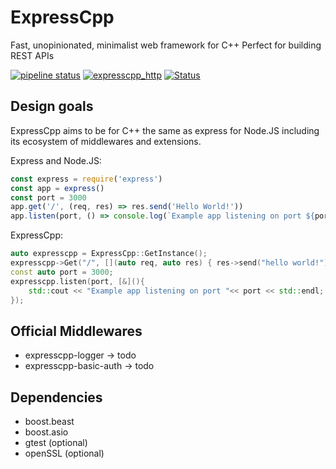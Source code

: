 # ExpressCpp

Fast, unopinionated, minimalist web framework for C++
Perfect for building REST APIs

[![pipeline status](https://gitlab.com/expresscpp/expresscpp/badges/master/pipeline.svg)](https://gitlab.com/expresscpp/expresscpp/commits/master)
[![expresscpp_http](https://gitlab.com/expresscpp/expresscpp/badges/master/coverage.svg?job=test:linux)](https://gitlab.com/expresscpp/expresscpp/commits/)
[![Status](https://img.shields.io/badge/quality-alpha-red)](https://img.shields.io/badge/quality-alpha-red)

## Design goals

ExpressCpp aims to be for C++ the same as express for Node.JS including its ecosystem of middlewares and extensions.

Express and Node.JS:

```js
const express = require('express')
const app = express()
const port = 3000
app.get('/', (req, res) => res.send('Hello World!'))
app.listen(port, () => console.log(`Example app listening on port ${port}!`))
```

ExpressCpp:

```cpp
auto expresscpp = ExpressCpp::GetInstance();
expresscpp->Get("/", [](auto req, auto res) { res->send("hello world!") });
const auto port = 3000;
expresscpp.listen(port, [&](){
    std::cout << "Example app listening on port "<< port << std::endl;
});
```

## Official Middlewares

* expresscpp-logger -> todo
* expresscpp-basic-auth -> todo

## Dependencies

* boost.beast
* boost.asio
* gtest (optional)
* openSSL (optional)
